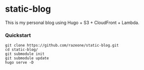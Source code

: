 # static-blog

This is my personal blog using Hugo + S3 + CloudFront + Lambda.

### Quickstart

```
git clone https://github.com/razeone/static-blog.git
cd static-blog/
git submodule init
git submodule update
hugo serve -D
```